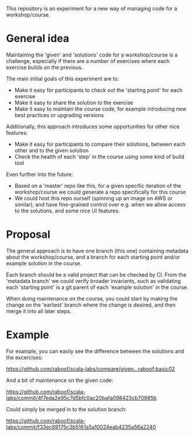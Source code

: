 This repository is an experiment for a new way of managing code for a workshop/course.

# General idea

Maintaining the 'given' and 'solutions' code for a workshop/course is a challenge, especially
if there are a number of exercises where each exercise builds on the previous.

The main initial goals of this experiment are to:

* Make it easy for participants to check out the 'starting point' for each exercise
* Make it easy to share the solution to the exercise
* Make it easy to maintain the course code, for example introducing new best practices or upgrading versions

Additionally, this approach introduces some opportunities for other nice features:

* Make it easy for participants to compare their solutions, between each other and to the given solution
* Check the health of each 'step' in the course using some kind of build tool

Even further into the future:

* Based on a 'master' repo like this, for a given specific iteration of the workshop/course we could
generate a repo specifically for this course
* We could host this repo ourself (spinning up an image on AWS or similar), and have fine-grained
control over e.g. when we allow access to the solutions, and some nice UI features.

# Proposal

The general approach is to have one branch (this one) containing metadata about the workshop/course,
and a branch for each starting point and/or example solution in the course.

Each branch should be a valid project that can be checked by CI. From the 'metadata branch' we could
verify broader invariants, such as validating each 'starting point' is a git parent of each 'example solution' in the course.

When doing maintenance on the course, you could start by making the change on the 'earliest' branch where
the change is desired, and then merge it into all later steps.

# Example

For example, you can easily see the difference between the solutions and the excercises:

  https://github.com/raboof/scala-labs/compare/given...raboof:basic02

And a bit of maintenance on the given code:

  https://github.com/raboof/scala-labs/commit/4f7eda2e95c7d5bfc0ac20bafa098423cb70985b

Could simply be merged in to the solution branch:

  https://github.com/raboof/scala-labs/commit/f33ec69175c3b5161a5a10024eab4235a56a2240
